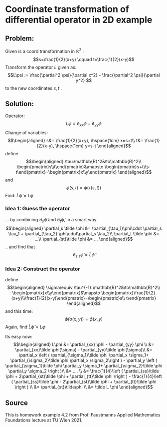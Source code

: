 # Coordinate transformation of differential operator in 2D example


## Problem:
Given is a coord transformation in $\mathbb{R}^2$ :
$$s=\frac{1}{2}(x+y) \qquad t=\frac{1}{2}(x-y)$$
Transform the operator $L$ given as:
$$L\psi := \frac{\partial^2 \psi}{\partial x^2} - \frac{\partial^2 \psi}{\partial y^2} $$
to the new coordinates $s,t$ .



## Solution:

Operator:
$$
    L\phi\equiv \partial_{xx}\phi - \partial_{yy}\phi
$$
Change of variables:
$$\begin{aligned}
    s&= \frac{1}{2}(x+y), \hspace{1cm} x=s+t\\
    t&= \frac{1}{2}(x-y), \hspace{1cm} y=s-t
\end{aligned}$$
define
$$\begin{aligned}
    \tau:\mathbb{R}^2&\to\mathbb{R}^2\\
    \begin{pmatrix}s\\t\end{pmatrix}&\mapsto \begin{pmatrix}s+t\\s-t\end{pmatrix}=\begin{pmatrix}x\\y\end{pmatrix}
\end{aligned}$$
and
$$
    \tilde\phi(s,t) = \phi(\tau(s,t))
$$
Find: $\tilde L\tilde\phi = L\phi$

### Idea 1: Guess the operator

... by combining $\partial_s \tilde\phi$ and $\partial_t \tilde \phi$, in a smart way.
$$\begin{aligned}
    \partial_s \tilde \phi &= \partial_{\tau_1}\phi\cdot \partial_s \tau_1 +  \partial_{\tau_2} \phi\cdot\partial_s \tau_2\\
    \partial_t \tilde \phi &= ...\\
    \partial_{st}\tilde \phi &= ...
\end{aligned}$$
.. and find that
$$
    \partial_{s,t}\tilde\phi =\tilde L\tilde \phi
$$

### Idea 2: Construct the operator

define
$$\begin{aligned}
    \sigma\equiv \tau^{-1}:\mathbb{R}^2&\to\mathbb{R}^2\\
    \begin{pmatrix}x\\y\end{pmatrix}&\mapsto \begin{pmatrix}\frac{1}{2}(x+y)\\\frac{1}{2}(x-y)\end{pmatrix}=\begin{pmatrix}s\\ t\end{pmatrix}
\end{aligned}$$
and this time:
$$
    \tilde\phi(\sigma(x,y)) =\phi(x,y)
$$
Again, find $\tilde L\tilde\phi = L\phi$

Its easy now:
$$\begin{aligned}
    L\phi &= \partial_{xx} \phi - \partial_{yy} \phi \\
    &= \partial_{xx}\tilde \phi(\sigma) - \partial_{yy}\tilde \phi(\sigma)\\
    &= \partial_x \left ( \partial_{\sigma_1}\tilde \phi \partial_x \sigma_1+ \partial_{\sigma_2}\tilde \phi  \partial_x \sigma_2\right )
        - \partial_y \left ( \partial_{\sigma_1}\tilde \phi \partial_y \sigma_1+ \partial_{\sigma_2}\tilde \phi  \partial_y \sigma_2 \right )\\
    &= .... \\
    &= \frac{1}{4}\left ( \partial_{ss}\tilde \phi + 2\partial_{st}\tilde \phi + \partial_{tt}\tilde \phi \right ) 
    - \frac{1}{4}\left ( \partial_{ss}\tilde \phi - 2\partial_{st}\tilde \phi + \partial_{tt}\tilde \phi \right ) \\
    &= \partial_{st}\tilde\phi \\
    &= \tilde L \phi
\end{aligned}$$

## Source

This is homework example 4.2 from Prof. Faustmanns Applied Mathematics Foundations lecture at TU Wien 2021.


